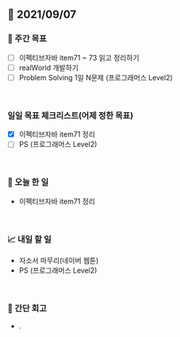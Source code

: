 ## 📅 2021/09/07


### 👏 주간 목표
- [ ] 이펙티브자바 item71 ~ 73 읽고 정리하기
- [ ] realWorld 개발하기
- [ ] Problem Solving 1일 N문제 (프로그래머스 Level2)

<br/>

### 일일 목표 체크리스트(어제 정한 목표)

- [x] 이펙티브자바 item71 정리
- [ ] PS (프로그래머스 Level2)

<br/>

### 💯 오늘 한 일

- 이펙티브자바 item71 정리

<br/>

### 📈 내일 할 일

- 자소서 마무리(네이버 웹툰)
- PS (프로그래머스 Level2) 

<br/>

### 🤔 간단 회고
 
- .

